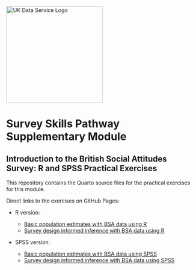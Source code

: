 <img src="pics/UKDS_Logos_Col_Grey_300dpi.png" alt="UK Data Service Logo" style="width:256px;"/>

# Survey Skills Pathway Supplementary Module

## Introduction to the British Social Attitudes Survey: R and SPSS Practical Exercises

This repository contains the Quarto source files for the practical exercises for this module.

Direct links to the exercises on GitHub Pages:

- R version:

  - <a href="https://ukdataserviceopen.github.io/Introduction_to_the_BSA/Population estimates using the BSAS with R.html" target="_blank">Basic population estimates with BSA data using R </a>
  - <a href="https://ukdataserviceopen.github.io/Introduction_to_the_BSA/infer_w_survey_design_usingR.html" target="_blank">Survey design informed inference with BSA data using R</a>

- SPSS version:

  - <a href="https://ukdataserviceopen.github.io/Introduction_to_the_BSA/Pop_estimates_using_the_BSAS_and_SPSS.html" target="_blank">Basic population estimates with BSA data using SPSS </a>
  - <a href="https://ukdataserviceopen.github.io/Introduction_to_the_BSA/infer_w_survey_design_usingSPSS.html" target="_blank"> Survey design informed inference with BSA data using SPSS </a>
